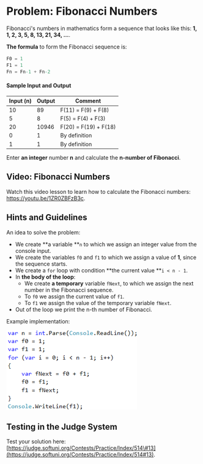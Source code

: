 # Problem: Fibonacci Numbers

Fibonacci's numbers in mathematics form a sequence that looks like this:  **1, 1, 2, 3, 5, 8, 13, 21, 34, …**.

**The formula** to form the Fibonacci sequence is:

```csharp
F0 = 1
F1 = 1
Fn = Fn-1 + Fn-2
```

#### Sample Input and Output

| Input \(n\) | Output | Comment |
| --- | --- | --- |
| 10 | 89 | F\(11\) = F\(9\) + F\(8\) |
| 5 | 8 | F\(5\) = F\(4\) + F\(3\) |
| 20 | 10946 | F\(20\) = F\(19\) + F\(18\) |
| 0 | 1 | By definition |
| 1 | 1 | By definition |

Enter **an integer** number **n** and calculate the **n-number of Fibonacci**.

## Video: Fibonacci Numbers

Watch this video lesson to learn how to calculate the Fibonacci numbers: https://youtu.be/1ZR0ZBFzB3c.

## Hints and Guidelines

An idea to solve the problem:

* We create **a variable **`n` to which we assign an integer value from the console input.
* We create the variables `f0` and `f1` to which we assign a value of **1**, since the sequence starts.
* We create a `for` loop with condition **the current value **`i < n - 1`.
* In **the body of the loop**:
  * We create **a temporary** variable `fNext`, to which we assign the next number in the Fibonacci sequence.
  * To `f0` we assign the current value of `f1`.
  * To `f1` we assign the value of the temporary variable `fNext`.
* Out of the loop we print the n-th number of Fibonacci.

Example implementation:

![](/assets/chapter-7-images/12.Fibonacci-01.png)

## Testing in the Judge System

Test your solution here: [https://judge.softuni.org/Contests/Practice/Index/514\#13](https://judge.softuni.org/Contests/Practice/Index/514#13).

